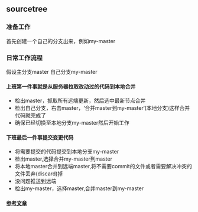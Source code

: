 ## sourcetree 
### 准备工作
首先创建一个自己的分支出来，例如my-master
### 日常工作流程
假设主分支master 自己分支my-master
#### 上班第一件事就是从服务器拉取改动过的代码到本地合并
   * 检出master，抓取所有远端更新，然后选中最新节点合并
   * 检出自己分支，右击master，‘合并master到my-master‘(本地分支)这样合并代码就完成了
   * 确保已经切换至本地分支my-master然后开始工作
#### 下班最后一件事提交变更代码
  * 将需要提交的代码提交到本地分支my-master
  * 检出master,选择合并my-master到master
  * 将本地master合并到远端master,将不需要commit的文件或者需要解决冲突的文件丢弃(discard)掉
  * 没问题推送到远端
  * 检出my-master，选择master,合并master到my-master

#### [参考文章](https://segmentfault.com/a/1190000005933855)
